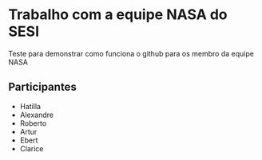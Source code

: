 # Trabalho com a equipe NASA do SESI

Teste para demonstrar como funciona o github para os membro da equipe NASA

## Participantes

* Hatilla
* Alexandre
* Roberto
* Artur
* Ebert
* Clarice